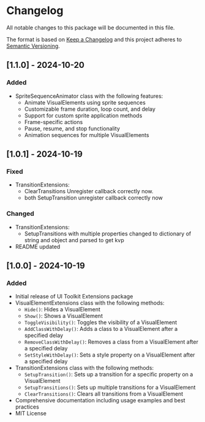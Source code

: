 # Changelog

All notable changes to this package will be documented in this file.

The format is based on [Keep a Changelog](http://keepachangelog.com/en/1.0.0/)
and this project adheres to [Semantic Versioning](http://semver.org/spec/v2.0.0.html).

## [1.1.0] - 2024-10-20

### Added

- SpriteSequenceAnimator class with the following features:
  - Animate VisualElements using sprite sequences
  - Customizable frame duration, loop count, and delay
  - Support for custom sprite application methods
  - Frame-specific actions
  - Pause, resume, and stop functionality
  - Animation sequences for multiple VisualElements

## [1.0.1] - 2024-10-19

### Fixed

- TransitionExtensions:
  - ClearTransitions Unregister callback correctly now.
  - both SetupTransition unregister callback correctly now

### Changed

- TransitionExtensions:
  - SetupTransitions with multiple properties changed to dictionary of string and object and parsed to get kvp
- README updated

## [1.0.0] - 2024-10-19

### Added

- Initial release of UI Toolkit Extensions package
- VisualElementExtensions class with the following methods:
  - `Hide()`: Hides a VisualElement
  - `Show()`: Shows a VisualElement
  - `ToggleVisibility()`: Toggles the visibility of a VisualElement
  - `AddClassWithDelay()`: Adds a class to a VisualElement after a specified delay
  - `RemoveClassWithDelay()`: Removes a class from a VisualElement after a specified delay
  - `SetStyleWithDelay()`: Sets a style property on a VisualElement after a specified delay
- TransitionExtensions class with the following methods:
  - `SetupTransition()`: Sets up a transition for a specific property on a VisualElement
  - `SetupTransitions()`: Sets up multiple transitions for a VisualElement
  - `ClearTransitions()`: Clears all transitions from a VisualElement
- Comprehensive documentation including usage examples and best practices
- MIT License
